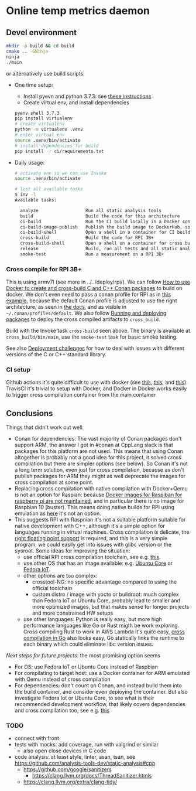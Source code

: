 # Online temp metrics daemon

## Devel environment

```bash
mkdir -p build && cd build
cmake .. -GNinja
ninja
./main
```

or alternatively use build scripts:

- One time setup:

  - Install pyevn and python 3.7.3: see [these instructions](../temp-metrics-d-py/README.md)
  - Create virtual env, and install dependencies

  ```bash
  pyenv shell 3.7.3
  pip install virtualenv
  # create virtualenv
  python -m virtualenv .venv
  # enter virtual env
  source .venv/bin/activate
  # install dependencies for build
  pip install -r ci/requirements.txt
  ```

- Daily usage:

  ```bash
  # activate env so we can use Invoke
  source .venv/bin/activate

  # list all available tasks
  $ inv -l
  Available tasks:

    analyze                  Run all static analysis tools
    build                    Build the code for this architecture
    ci-build                 Run the CI build locally in a Docker container
    ci-build-image-publish   Publish the build image to DockerHub, so it is available
    ci-build-shell           Open a shell in a container for CI builds
    cross-build              Build the code for RPI 3B+
    cross-build-shell        Open a shell on a container for cross build
    release                  Build, run all tests and all static analysis tools
    smoke-test               Run a measurement on a RPI 3B+
  ```

### Cross compile for RPI 3B+ 

This is using armv7l (see more in ../../deploy/rpi/). We can follow [How to use Docker to create and cross-build C and C++ Conan packages](https://docs.conan.io/en/latest/howtos/run_conan_in_docker.html#docker-conan) to build on docker. We don't even need to pass a conan profile for RPI as in [this example](https://github.com/conan-io/training/tree/master/cross_build), because the default Conan profile is adjusted to use the right architecture, as seen in [the docs](https://docs.conan.io/en/latest/howtos/run_conan_in_docker.html#using-the-images-to-cross-build-packages), and as visible in `~/.conan/profiles/default`. We also follow [Running and deploying packages](https://docs.conan.io/en/latest/devtools/running_packages.html) to deploy the cross compiled artifacts to `cross_build`.

Build with the Invoke task `cross-build` seen above. The binary is available at `cross_build/bin/main`, use the `smoke-test` task for basic smoke testing.

See also [Deployment challenges](https://docs.conan.io/en/latest/devtools/running_packages.html#deployment-challenges) for how to deal with issues with different versions of the C or C++ standard library.

### CI setup

Github actions it's quite difficult to use with docker (see [this](https://github.community/t/docker-action-cant-create-folder-in-runners-home-directory/17816/5), [this](https://stackoverflow.com/questions/57830375/github-actions-workflow-error-permission-denied), and [this](https://github.com/dockcross/dockcross/issues/231)). TravisCI it's trivial to setup with Docker, and Docker in Docker works easily to trigger cross compilation container from the main container

## Conclusions

Things that didn't work out well:

- Conan for dependencies: The vast majority of Conan packages don't support ARM, the answer I got in #conan at CppLang slack is that packages for this platform are not used. This means that using Conan altogether is probably not a good idea for this project, it solved cross compilation but there are simpler options (see below). So Conan it's not a long term solution, even just for cross compilation, because as don't publish packages for ARM they might as well deprecate the images for cross compilation at some point.
- Replacing cross compilation with native compilation with Docker+Qemu is not an option for Raspian: because [Docker images for Raspiban for raspberry pi are not maintained](https://www.raspberrypi.org/forums/viewtopic.php?t=280255), and in particular there is no image for Raspbian 10 (buster). This means doing native builds for RPI using emulation as [here](https://community.arm.com/developer/tools-software/tools/b/tools-software-ides-blog/posts/getting-started-with-docker-for-arm-on-linux) it's not an option. 
- This suggests RPI with Raspnian it's not a suitable platform suitable for native development with C++, although it's a simple option for languages running in virtual machines. Cross compilation is delicate, the [right floating point support](https://github.com/juanrh/TemperatureMetrics/commit/8dfb87596c74ba8511f873d5ccb08d810ec7c397) is required, and this is a very simple program, we could easily get into issues with glibc version or the sysroot. Some ideas for improving the situation:
  - use official RPI cross compilation toolchain, see e.g. [this](https://medium.com/@au42/the-useful-raspberrypi-cross-compile-guide-ea56054de187).
  - use other OS that has an image available: e.g. [Ubuntu Core](https://ubuntu.com/core/docs) or [Fedora IoT](https://getfedora.org/iot/).
  - other options are too complex:
    - crosstool-NG: no specific advantage compared to using the official toolchain
    - custom distro / image with yocto or buildroot: much complex than Fedora IoT or Ubuntu Core, probably lead to smaller and more optimized images, but that makes sense for longer projects and more constrained HW setups
  - use other languages: Python is really easy, but more high performance languages like Go or Rust migth be work exploring. Cross compiling Rust to work in AWS Lambda it's quite easy, [cross compilation in Go](https://golangcookbook.com/chapters/running/cross-compiling/) also looks easy, Go statically links the runtime to each binary which could eliminate libc version issues.


_Next steps for future projects_: the most promising option seems

- For OS: use Fedora IoT or Ubuntu Core instead of Raspbian
- For compilating to target host: use a Docker container for ARM emulated with Qemu instead of cross compilation
- For dependencies: don't count on Conan, and instead build them into the build container, and consider even deploying the container. But also investigate Fedora Iot or Ubuntu Core, to see what is their recommended development workflow, that likely covers dependencies and cross compilation too, see e.g. [this](https://docs.fedoraproject.org/en-US/iot/build-docker/) 

### TODO

- connect with front
- tests with mocks: add coverage, run with valgrind or similar
  - also open close devices in C code
- code analysis: at least style, linter, asan, tsan, see https://github.com/analysis-tools-dev/static-analysis#cpp
  - https://github.com/google/sanitizers
    - https://clang.llvm.org/docs/ThreadSanitizer.htmls
  - https://clang.llvm.org/extra/clang-tidy/
